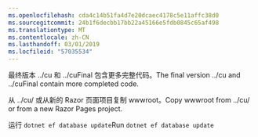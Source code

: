 ```yaml
---
ms.openlocfilehash: cda4c14b51fa4d7e20dcaec4178c5e11affc38d0
ms.sourcegitcommit: 24b1f6decbb17bb22a45166e5fdb0845c65af498
ms.translationtype: MT
ms.contentlocale: zh-CN
ms.lasthandoff: 03/01/2019
ms.locfileid: "57035534"
---
```

<span data-ttu-id="7151e-101">最终版本 ../cu 和 ../cuFinal 包含更多完整代码。</span><span class="sxs-lookup"><span data-stu-id="7151e-101">The final version ../cu and ../cuFinal contain more completed code.</span></span>

<span data-ttu-id="7151e-102">从 ../cu/ 或从新的 Razor 页面项目复制 wwwroot。</span><span class="sxs-lookup"><span data-stu-id="7151e-102">Copy wwwroot from ../cu/ or from a new Razor Pages project.</span></span>

<span data-ttu-id="7151e-103">运行 `dotnet ef database update`</span><span class="sxs-lookup"><span data-stu-id="7151e-103">Run `dotnet ef database update`</span></span>
